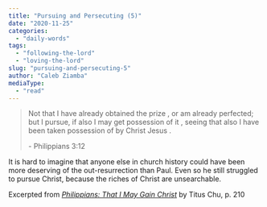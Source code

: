 ```yaml
---
title: "Pursuing and Persecuting (5)"
date: "2020-11-25"
categories: 
  - "daily-words"
tags: 
  - "following-the-lord"
  - "loving-the-lord"
slug: "pursuing-and-persecuting-5"
author: "Caleb Ziamba"
mediaType: 
  - "read"
---
```


> Not that I have already obtained the prize , or am already perfected; but I pursue, if also I may get possession of it , seeing that also I have been taken possession of by Christ Jesus . 
> 
> \- Philippians 3:12

It is hard to imagine that anyone else in church history could have been more deserving of the out-resurrection than Paul. Even so he still struggled to pursue Christ, because the riches of Christ are unsearchable.

Excerpted from _[Philippians: That I May Gain Christ](https://www.asweetsavor.org/book-philippians/)_ by Titus Chu, p. 210

